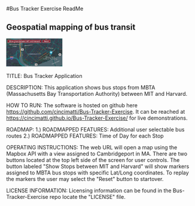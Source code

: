 #Bus Tracker Exercise ReadMe
## Geospatial mapping of bus transit
<img src= "Map.png" width='150'>

TITLE:
Bus Tracker Application

DESCRIPTION:
This application shows bus stops from MBTA (Massachusetts Bay Transportation Authority) between MIT and Harvard.

HOW TO RUN:
The software is hosted on github here https://github.com/cincimatti/Bus-Tracker-Exercise.
It can be reached at https://cincimatti.github.io/Bus-Tracker-Exercise/ for live demonstrations.

ROADMAP:
1.) ROADMAPPED FEATURES: Additional user selectable bus routes 
2.) ROADMAPPED FEATURES: Time of Day for each Stop

OPERATING INSTRUCTIONS:
The web URL will open a map using the Mapbox API with a view assigned to Cambridgeport in MA. 
There are two buttons located at the top left side of the screen for user controls.
The button labeled "Show Stops between MIT and Harvard" will show markers assigned to MBTA bus stops with specific Lat/Long coordinates.
To replay the markers the user may select the "Reset" button to startover.

LICENSE INFORMATION: Licensing information can be found in the Bus-Tracker-Exercise repo locate the "LICENSE" file.